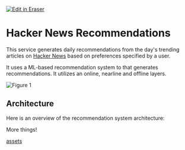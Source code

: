 <p><a target="_blank" href="https://eraser-qa.web.app/workspace/6zGmQjUlT04eco8ETUVQ" id="edit-in-eraser-github-link"><img alt="Edit in Eraser" src="https://firebasestorage.googleapis.com/v0/b/second-petal-295822.appspot.com/o/images%2Fgithub%2FOpen%20in%20Eraser.svg?alt=media&amp;token=968381c8-a7e7-472a-8ed6-4a6626da5501"></a></p>

# Hacker News Recommendations
This service generates daily recommendations from the day's trending articles on [﻿Hacker News](https://news.ycombinator.com/) based on preferences specified by a user.

It uses a ML-based recommendation system to that generates recommendations. It utilizes an online, nearline and offline layers.

![Figure 1](undefined "Figure 1")



## Architecture
Here is an overview of the recommendation system architecture:

More things!

[﻿assets](https://github.com/Keith3895/car-wash/blob/main/README.md#assets) 



<!--- Eraser file: https://eraser-qa.web.app/workspace/6zGmQjUlT04eco8ETUVQ --->